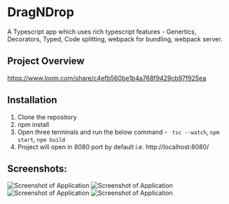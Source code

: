 # DragNDrop

A Typescript app which uses rich typescript features - Genertics, Decorators, Typed, Code splitting, webpack for bundling, webpack server.

## Project Overview
https://www.loom.com/share/c4efb560be1b4a768f9429cb97f925ea 

## Installation
1. Clone the repository 
2. npm install
3. Open three terminals and run the below command - ``` tsc --watch```, ``` npm start ```, ``` npm build ```
4. Project will open in 8080 port by default i.e. http://localhost:8080/


## Screenshots:

<img src="https://user-images.githubusercontent.com/15896579/128472960-3f329367-812d-4458-85d0-43a69e356014.png" alt="Screenshot of Application" >
<img src="https://user-images.githubusercontent.com/15896579/128472983-0558dcb8-e46c-4967-adc0-28fa622f2886.png" alt="Screenshot of Application" >
<img src="https://user-images.githubusercontent.com/15896579/128473008-15e0c86a-4f97-4a76-a111-fd4c65206df2.png" alt="Screenshot of Application" >
<img src="https://user-images.githubusercontent.com/15896579/128473033-c2174813-95d7-4a74-b99b-0ca7f28aa008.png" alt="Screenshot of Application" >
